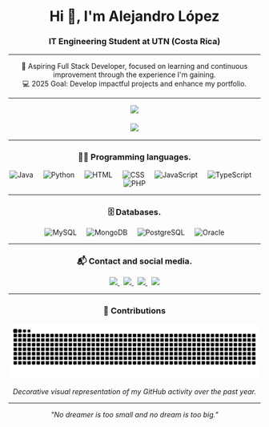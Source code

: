<h1 align="center">Hi 👋, I'm Alejandro López</h1>
<h3 align="center">IT Engineering Student at UTN (Costa Rica)</h3>

---

<p align="center">
  🌟 Aspiring Full Stack Developer, focused on learning and continuous improvement through the experience I'm gaining.  
  <br>
  💻 2025 Goal: Develop impactful projects and enhance my portfolio.
</p>

---

<div align="center">
  <img src="https://github-readme-stats.vercel.app/api?username=LoesssLR&count_private=true&show_icons=true&theme=dracula&hide_border=false&include_all_commits=true&hide_rank=false" />
  <br>
  <br>
  <img src="https://github-readme-stats.vercel.app/api/top-langs?username=LoesssLR&locale=es&hide_title=false&layout=compact&card_width=320&langs_count=5&theme=dracula&hide_border=false" height="150" />
</div>

---

<h3 align="center">🧑‍💻 Programming languages. </h3>

<div align="center">
  <img src="https://cdn.jsdelivr.net/gh/devicons/devicon/icons/java/java-original.svg" style="height:30px;" alt="Java" />
  <img width="12" />
  <img src="https://cdn.jsdelivr.net/gh/devicons/devicon/icons/python/python-original.svg" style="height:30px;" alt="Python" />
  <img width="12" />
  <img src="https://cdn.jsdelivr.net/gh/devicons/devicon/icons/html5/html5-original.svg" style="height:30px;" alt="HTML" />
  <img width="12" />
  <img src="https://cdn.jsdelivr.net/gh/devicons/devicon/icons/css3/css3-original.svg" style="height:30px;" alt="CSS" />
  <img width="12" />
  <img src="https://cdn.jsdelivr.net/gh/devicons/devicon/icons/javascript/javascript-original.svg" style="height:30px;" alt="JavaScript" />
  <img width="12" />
  <img src="https://cdn.jsdelivr.net/gh/devicons/devicon/icons/typescript/typescript-original.svg" style="height:30px;" alt="TypeScript" />
  <img width="12" />
  <img src="https://cdn.jsdelivr.net/gh/devicons/devicon/icons/php/php-original.svg" style="height:30px;" alt="PHP" />
</div>

---

<h3 align="center">🗄️ Databases. </h3>

<div align="center">
  <img src="https://cdn.jsdelivr.net/gh/devicons/devicon/icons/mysql/mysql-original.svg" style="height:30px;" alt="MySQL" />
  <img width="12" />
  <img src="https://cdn.jsdelivr.net/gh/devicons/devicon/icons/mongodb/mongodb-original.svg" style="height:30px;" alt="MongoDB" />
  <img width="12" />
  <img src="https://cdn.jsdelivr.net/gh/devicons/devicon/icons/postgresql/postgresql-original.svg" style="height:30px;" alt="PostgreSQL" />
  <img width="12" />
  <img src="https://cdn.jsdelivr.net/gh/devicons/devicon/icons/oracle/oracle-original.svg" style="height:30px;" alt="Oracle" />
</div>

---

<h3 align="center">📬 Contact and social media. </h3>

<div align="center">
  <a href="https://www.linkedin.com/in/alejandro-l%C3%B3pez-reyes-3273742b0/" target="_blank" rel="noopener noreferrer">
    <img src="https://img.shields.io/static/v1?message=LinkedIn&logo=linkedin&label=&color=0077B5&logoColor=white&style=for-the-badge" height="35" />
  </a>
  &nbsp;
  <a href="mailto:luisalel1132@gmail.com" target="_blank" rel="noopener noreferrer">
    <img src="https://img.shields.io/static/v1?message=Gmail&logo=gmail&label=&color=D14836&logoColor=white&style=for-the-badge" height="35" />
  </a>
  &nbsp;
  <a href="https://discordapp.com/users/alejandrolr03" target="_blank" rel="noopener noreferrer">
    <img src="https://img.shields.io/static/v1?message=Discord&logo=discord&label=&color=7289DA&logoColor=white&style=for-the-badge" height="35" />
  </a>
  &nbsp;
  <a href="https://www.instagram.com/luisale___/" target="_blank" rel="noopener noreferrer">
    <img src="https://img.shields.io/static/v1?message=Instagram&logo=instagram&label=&color=E4405F&logoColor=white&style=for-the-badge" height="35" />
  </a>
</div>

---

<h3 align="center">🐍 Contributions</h3>

<p align="center">
  <img src="https://raw.githubusercontent.com/LoesssLR/LoesssLR/output/github-contribution-grid-snake-dark.svg?palette=github-dark&period=1y" width="750" />
</p>

<p align="center"><i>Decorative visual representation of my GitHub activity over the past year.</i></p>

---

<p align="center"><i>"No dreamer is too small and no dream is too big."</i></p>
